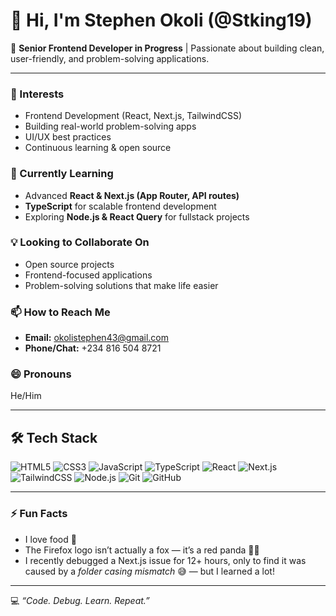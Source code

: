 # 👋 Hi, I'm Stephen Okoli (@Stking19)

🚀 **Senior Frontend Developer in Progress** | Passionate about building clean, user-friendly, and problem-solving applications.  

---

### 👀 Interests
- Frontend Development (React, Next.js, TailwindCSS)
- Building real-world problem-solving apps
- UI/UX best practices
- Continuous learning & open source

### 🌱 Currently Learning
- Advanced **React & Next.js (App Router, API routes)**
- **TypeScript** for scalable frontend development
- Exploring **Node.js & React Query** for fullstack projects

### 💡 Looking to Collaborate On
- Open source projects
- Frontend-focused applications
- Problem-solving solutions that make life easier

### 📫 How to Reach Me
- **Email:** [okolistephen43@gmail.com](mailto:okolistephen43@gmail.com)  
- **Phone/Chat:** +234 816 504 8721  

### 😄 Pronouns
He/Him  

---

## 🛠 Tech Stack  

<p align="left">
  <img src="https://img.shields.io/badge/HTML5-E34F26?style=for-the-badge&logo=html5&logoColor=white" alt="HTML5"/>
  <img src="https://img.shields.io/badge/CSS3-1572B6?style=for-the-badge&logo=css3&logoColor=white" alt="CSS3"/>
  <img src="https://img.shields.io/badge/JavaScript-F7DF1E?style=for-the-badge&logo=javascript&logoColor=black" alt="JavaScript"/>
  <img src="https://img.shields.io/badge/TypeScript-3178C6?style=for-the-badge&logo=typescript&logoColor=white" alt="TypeScript"/>
  <img src="https://img.shields.io/badge/React-20232A?style=for-the-badge&logo=react&logoColor=61DAFB" alt="React"/>
  <img src="https://img.shields.io/badge/Next.js-000000?style=for-the-badge&logo=nextdotjs&logoColor=white" alt="Next.js"/>
  <img src="https://img.shields.io/badge/Tailwind_CSS-06B6D4?style=for-the-badge&logo=tailwindcss&logoColor=white" alt="TailwindCSS"/>
  <img src="https://img.shields.io/badge/Node.js-339933?style=for-the-badge&logo=nodedotjs&logoColor=white" alt="Node.js"/>
  <img src="https://img.shields.io/badge/Git-F05032?style=for-the-badge&logo=git&logoColor=white" alt="Git"/>
  <img src="https://img.shields.io/badge/GitHub-181717?style=for-the-badge&logo=github&logoColor=white" alt="GitHub"/>
</p>

---

### ⚡ Fun Facts
- I love food 🍲  
- The Firefox logo isn’t actually a fox — it’s a red panda 🦊🐼  
- I recently debugged a Next.js issue for 12+ hours, only to find it was caused by a *folder casing mismatch* 😅 — but I learned a lot!  

---

💻 *“Code. Debug. Learn. Repeat.”*
<!---
Stking19/Stking19 is a ✨ special ✨ repository because its `README.md` (this file) appears on your GitHub profile.
You can click the Preview link to take a look at your changes.
--->
